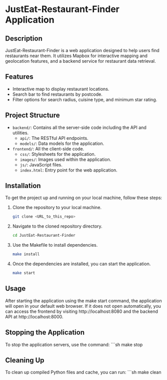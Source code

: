 # JustEat-Restaurant-Finder Application

## Description
JustEat-Restaurant-Finder is a web application designed to help users find restaurants near them. It utilizes Mapbox for interactive mapping and geolocation features, and a backend service for restaurant data retrieval.

## Features
- Interactive map to display restaurant locations.
- Search bar to find restaurants by postcode.
- Filter options for search radius, cuisine type, and minimum star rating.

## Project Structure
- `backend/`: Contains all the server-side code including the API and utilities.
  - `api/`: The RESTful API endpoints.
  - `models/`: Data models for the application.
- `frontend/`: All the client-side code.
  - `css/`: Stylesheets for the application.
  - `images/`: Images used within the application.
  - `js/`: JavaScript files.
  - `index.html`: Entry point for the web application.

## Installation
To get the project up and running on your local machine, follow these steps:

1. Clone the repository to your local machine.
   ```sh
   git clone <URL_to_this_repo>

2. Navigate to the cloned repository directory.
    ```sh
    cd JustEat-Restaurant-Finder

3. Use the Makefile to install dependencies.
    ```sh
    make install

4. Once the dependencies are installed, you can start the application.
    ```sh
    make start

## Usage
After starting the application using the make start command, the application will open in your default web browser. If it does not open automatically, you can access the frontend by visiting http://localhost:8080 and the backend API at http://localhost:8000.

## Stopping the Application
To stop the application servers, use the command:
    ```sh
    make stop

## Cleaning Up
To clean up compiled Python files and cache, you can run:
    ```sh
    make clean
